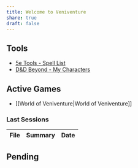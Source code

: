 ```yaml
---
title: Welcome to Veniventure
share: true
draft: false
---
```


## Tools

- [5e Tools - Spell List](https://5e.tools/spells.html)
- [D&D Beyond - My Characters](https://www.dndbeyond.com/characters)
  

## Active Games

- [[World of Veniventure|World of Veniventure]]

  

### Last Sessions

| File | Summary | Date |
| ---- | ------- | ---- |

  

## Pending

